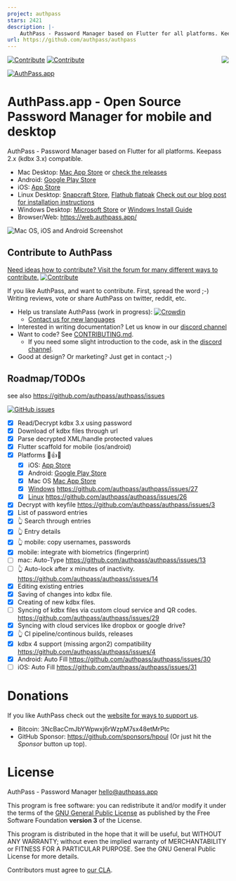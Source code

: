 ```yaml
---
project: authpass
stars: 2421
description: |-
    AuthPass - Password Manager based on Flutter for all platforms. Keepass 2.x (kdbx 3.x) compatible.
url: https://github.com/authpass/authpass
---
```


[![Contribute](https://img.shields.io/badge/contribute-now-green?logo=discourse&style=for-the-badge)](https://forum.authpass.app/c/contributors/contribute/13) [![Contribute](https://img.shields.io/discourse/topics?label=Forum%20Discussions&logo=discourse&server=https%3A%2F%2Fforum.authpass.app&style=for-the-badge)](https://forum.authpass.app/)
[<img align="right" src="https://badges.crowdin.net/e/df2e0329a54542fef35ab5412a893d23/localized.svg">](https://authpass.crowdin.com/authpass)

[![AuthPass.app](_docs/logo-header.png)](https://authpass.app)

# AuthPass.app - Open Source Password Manager for mobile and desktop

AuthPass - Password Manager based on Flutter for all platforms. Keepass 2.x (kdbx 3.x) compatible.

* Mac Desktop: [Mac App Store](https://apps.apple.com/app/authpass-password-manager/id1478552452?ls=1&mt=12) or [check the releases](https://github.com/authpass/authpass/releases)
* Android: [Google Play Store](https://play.google.com/store/apps/details?id=design.codeux.authpass)
* iOS: [App Store](https://apps.apple.com/app/authpass-password-manager/id1479297675?ls=1&at=11l8ru)
* Linux Desktop: [Snapcraft Store](https://snapcraft.io/authpass), [Flathub flatpak](https://flathub.org/apps/details/app.authpass.AuthPass) [Check out our blog post for installation instructions](https://authpass.app/articles/linux-desktop-release-authpass-1.6.3/)
* Windows Desktop: [Microsoft Store](https://www.microsoft.com/store/apps/9P5N6ZNPSFBN?cid=readme) or [Windows Install Guide](https://authpass.app/docs/install/windows-installation/)
* Browser/Web: https://web.authpass.app/

![Mac OS, iOS and Android Screenshot](_docs/authpass-platform-composition.png)

## Contribute to AuthPass

[Need ideas how to contribute? Visit the forum for many different ways to contribute.](https://forum.authpass.app/c/contributors/contribute/13) [![Contribute](https://img.shields.io/badge/contribute-now-green?logo=discourse)](https://forum.authpass.app/c/contributors/contribute/13)

If you like AuthPass, and want to contribute. First, spread the word ;-) Writing reviews, vote or
share AuthPass on twitter, reddit, etc.

* Help us translate AuthPass (work in progress): [![Crowdin](https://badges.crowdin.net/e/df2e0329a54542fef35ab5412a893d23/localized.svg)](https://authpass.crowdin.com/authpass)
  * [Contact us for new languages](https://authpass.app/docs/contact/)
* Interested in writing documentation? Let us know in our [discord channel](https://authpass.app/go/discord)
* Want to code? See [CONTRIBUTING.md](https://github.com/authpass/authpass/blob/master/CONTRIBUTING.md).
  * If you need some slight introduction to the code, ask in the [discord channel](https://authpass.app/go/discord).
* Good at design? Or marketing? Just get in contact ;-)

## Roadmap/TODOs

see also https://github.com/authpass/authpass/issues

[![GitHub issues](https://img.shields.io/github/issues-raw/authpass/authpass)](https://github.com/authpass/authpass/issues)

* [x] Read/Decrypt kdbx 3.x using password
* [x] Download of kdbx files through url
* [x] Parse decrypted XML/handle protected values
* [x] Flutter scaffold for mobile (ios/android)
* [X] Platforms 🎉️👍️✅️
  * [x] iOS: [App Store](https://apps.apple.com/app/authpass-password-manager/id1479297675?ls=1&at=11l8ru)
  * [x] Android: [Google Play Store](https://play.google.com/store/apps/details?id=design.codeux.authpass)
  * [x] Mac OS [Mac App Store](https://apps.apple.com/app/authpass-password-manager/id1478552452?ls=1&mt=12)
  * [x] [Windows](https://authpass.app/articles/authpass-released-for-windows-desktop-authpass-1.7.0/) https://github.com/authpass/authpass/issues/27
  * [x] [Linux](https://authpass.app/articles/linux-desktop-release-authpass-1.6.3/) https://github.com/authpass/authpass/issues/26
* [x] Decrypt with keyfile https://github.com/authpass/authpass/issues/3
* [x] List of password entries
* [x] 👆️ Search through entries
* [x] 👆️ Entry details
* [x] 👆️ mobile: copy usernames, passwords
* [x] mobile: integrate with biometrics (fingerprint)
* [ ] mac: Auto-Type https://github.com/authpass/authpass/issues/13
* [ ] 👆️ Auto-lock after x minutes of inactivity. https://github.com/authpass/authpass/issues/14
* [x] Editing existing entries
* [x] Saving of changes into kdbx file.
* [x] Creating of new kdbx files.
* [ ] Syncing of kdbx files via custom cloud service and QR codes. https://github.com/authpass/authpass/issues/29
* [x] Syncing with cloud services like dropbox or google drive?
* [x] 👆️ CI pipeline/continous builds, releases
* [x] kdbx 4 support (missing argon2) compatibility https://github.com/authpass/authpass/issues/4
* [x] Android: Auto Fill https://github.com/authpass/authpass/issues/30
* [ ] iOS: Auto Fill https://github.com/authpass/authpass/issues/31

# Donations

If you like AuthPass check out the [website for ways to support us](https://authpass.app/docs/support-authpass-get-involved/).

* Bitcoin: 3NcBacCmJbYWpwxj6rWzpM7sx48etMrPtc
* GitHub Sponsor: https://github.com/sponsors/hpoul (Or just hit the *Sponsor* button up top).

# License

AuthPass - Password Manager <hello@authpass.app>

This program is free software: you can redistribute it and/or modify
it under the terms of the [GNU General Public License](LICENSE) as published by
the Free Software Foundation **version 3** of the License.

This program is distributed in the hope that it will be useful,
but WITHOUT ANY WARRANTY; without even the implied warranty of
MERCHANTABILITY or FITNESS FOR A PARTICULAR PURPOSE.  See the
GNU General Public License for more details.

Contributors must agree to [our CLA](https://cla-assistant.io/authpass/authpass).



